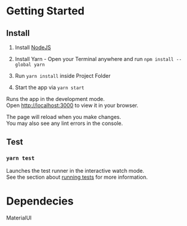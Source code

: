 # Getting Started 
## Install

1. Install [NodeJS](https://nodejs.org/en/)

2. Install Yarn - Open your Terminal anywhere and run  `npm install --global yarn`

3. Run `yarn install` inside Project Folder

4. Start the app via `yarn start`

Runs the app in the development mode.\
Open [http://localhost:3000](http://localhost:3000) to view it in your browser.

The page will reload when you make changes.\
You may also see any lint errors in the console.

## Test
### `yarn test`

Launches the test runner in the interactive watch mode.\
See the section about [running tests](https://facebook.github.io/create-react-app/docs/running-tests) for more information.


# Dependecies

MaterialUI
